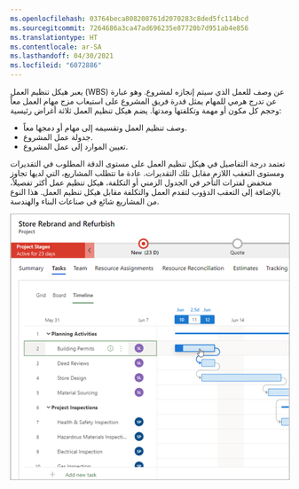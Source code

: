 ```yaml
---
ms.openlocfilehash: 03764beca808208761d2070283c8ded5fc114bcd
ms.sourcegitcommit: 7264686a3ca47ad696235e87720b7d951ab4e856
ms.translationtype: HT
ms.contentlocale: ar-SA
ms.lasthandoff: 04/30/2021
ms.locfileid: "6072886"
---
```

يعبر هيكل تنظيم العمل (WBS) عن وصف للعمل الذي سيتم إنجازه لمشروع. وهو عبارة عن تدرج هرمي للمهام يمثل قدرة فريق المشروع على استيعاب مزج مهام العمل معاً وحجم كل مكون أو مهمة وتكلفتها ومدتها. يضم هيكل تنظيم العمل ثلاثة أغراض رئيسية:

- وصف تنظيم العمل وتقسيمه إلى مهام أو دمجها معاً.
- جدولة عمل المشروع.
- تعيين الموارد إلى عمل المشروع.

تعتمد درجة التفاصيل في هيكل تنظيم العمل على مستوى الدقة المطلوب في التقديرات ومستوى التعقب اللازم مقابل تلك التقديرات. عادة ما تتطلب المشاريع، التي لديها تجاوز منخفض لفترات التأخر في الجدول الزمني أو التكلفة، هيكل تنظيم عمل أكثر تفصيلاً، بالإضافة إلى التعقب الدؤوب لتقدم العمل والتكلفة مقابل هيكل تنظيم العمل. هذا النوع من المشاريع شائع في صناعات البناء والهندسة.

![لقطة شاشة لخطة المشروع أو هيكل تنظيم العمل.](../media/project-plans-ss.png)

